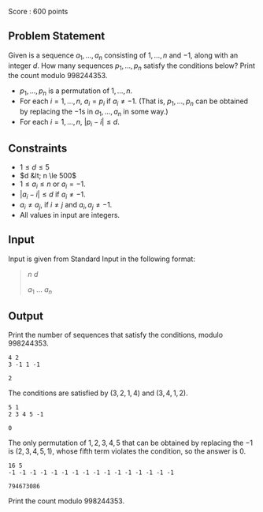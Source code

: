 Score : $600$ points

## Problem Statement

Given is a sequence $a_1,\dots,a_n$ consisting of $1,\dots, n$ and $-1$, along with an integer $d$.
How many sequences $p_1,\dots,p_n$ satisfy the conditions below?
Print the count modulo $998244353$.

- $p_1,\dots,p_n$ is a permutation of $1,\dots, n$.
- For each $i=1,\dots,n$, $a_i=p_i$ if $a_i\neq -1$. (That is, $p_1,\dots,p_n$ can be obtained by replacing the $-1$s in $a_1,\dots,a_n$ in some way.)
- For each $i=1,\dots,n$, $|p_i - i|\le d$.

## Constraints

- $1 \le d \le 5$
- $d &lt; n \le 500$
- $1\le a_i \le n$ or $a_i=-1$.
- $|a_i-i|\le d$ if $a_i\neq -1$.
- $a_i\neq a_j$, if $i\neq j$ and $a_i, a_j \neq -1$.
- All values in input are integers.

## Input

Input is given from Standard Input in the following format:

> $n$ $d$
> 
> $a_1$ $\dots$ $a_n$

## Output

Print the number of sequences that satisfy the conditions, modulo $998244353$.

```input1
4 2
3 -1 1 -1
```

```output1
2
```

The conditions are satisfied by $(3,2,1,4)$ and $(3,4,1,2)$.

```input2
5 1
2 3 4 5 -1
```

```output2
0
```

The only permutation of $1,2,3,4,5$  that can be obtained by replacing the $-1$ is $(2,3,4,5,1)$, whose fifth term violates the condition, so the answer is $0$.

```input3
16 5
-1 -1 -1 -1 -1 -1 -1 -1 -1 -1 -1 -1 -1 -1 -1 -1
```

```output3
794673086
```

Print the count modulo $998244353$.